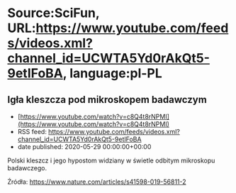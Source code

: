 # Source:SciFun, URL:https://www.youtube.com/feeds/videos.xml?channel_id=UCWTA5Yd0rAkQt5-9etIFoBA, language:pl-PL

## Igła kleszcza pod mikroskopem badawczym
 - [https://www.youtube.com/watch?v=c8Q4t8rNPMI](https://www.youtube.com/watch?v=c8Q4t8rNPMI)
 - RSS feed: https://www.youtube.com/feeds/videos.xml?channel_id=UCWTA5Yd0rAkQt5-9etIFoBA
 - date published: 2020-05-29 00:00:00+00:00

Polski kleszcz i jego hypostom widziany w świetle odbitym mikroskopu badawczego.

Źródła:
https://www.nature.com/articles/s41598-019-56811-2

